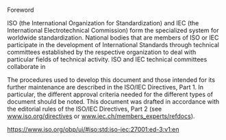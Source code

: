 Foreword

ISO (the International Organization for Standardization) and IEC (the International Electrotechnical Commission) form the specialized system for worldwide standardization. National bodies that are members of ISO or IEC participate in the development of International Standards through technical committees established by the respective organization to deal with particular fields of technical activity. ISO and IEC technical committees collaborate in

The procedures used to develop this document and those intended for its further maintenance are described in the ISO/IEC Directives, Part 1. In particular, the different approval criteria needed for the different types of document should be noted. This document was drafted in accordance with the editorial rules of the ISO/IEC Directives, Part 2 (see www.iso.org/directives or www.iec.ch/members_experts/refdocs).

https://www.iso.org/obp/ui/#iso:std:iso-iec:27001:ed-3:v1:en
